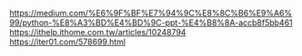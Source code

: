 https://medium.com/%E6%9F%BF%E7%94%9C%E8%8C%B6%E9%A6%99/python-%E8%A3%BD%E4%BD%9C-ppt-%E4%B8%8A-accb8f5bb461
https://ithelp.ithome.com.tw/articles/10248794
https://iter01.com/578699.html

